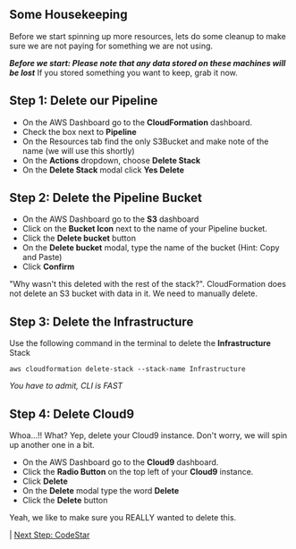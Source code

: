 ## Some Housekeeping
Before we start spinning up more resources, lets do some cleanup to make sure we are not 
paying for something we are not using.

***Before we start: Please note that any data stored on these machines will be lost***
If you stored something you want to keep, grab it now.

## Step 1: Delete our Pipeline
- On the AWS Dashboard go to the **CloudFormation** dashboard.
- Check the box next to **Pipeline**
- On the Resources tab find the only S3Bucket and make note of the name (we will use this shortly)
- On the **Actions** dropdown, choose **Delete Stack**
- On the **Delete Stack** modal click **Yes Delete**

## Step 2: Delete the Pipeline Bucket
- On the AWS Dashboard go to the **S3** dashboard
- Click on the **Bucket Icon** next to the name of your Pipeline bucket.
- Click the **Delete bucket** button
- On the **Delete bucket** modal, type the name of the bucket (Hint: Copy and Paste)
- Click **Confirm**

"Why wasn't this deleted with the rest of the stack?". CloudFormation does not delete an S3 bucket 
with data in it. We need to manually delete.

## Step 3: Delete the Infrastructure
Use the following command in the terminal to delete the **Infrastructure** Stack
```
aws cloudformation delete-stack --stack-name Infrastructure
```
*You have to admit, CLI is FAST*

## Step 4: Delete Cloud9
Whoa...!! What? Yep, delete your Cloud9 instance. Don't worry, we will spin up another one in a bit.
- On the AWS Dashboard go to the **Cloud9** dashboard.
- Click the **Radio Button** on the top left of your **Cloud9** instance.
- Click **Delete**
- On the **Delete** modal type the word **Delete**
- Click the **Delete** button

Yeah, we like to make sure you REALLY wanted to delete this.

| [Next Step: CodeStar](./CodeStar.md)